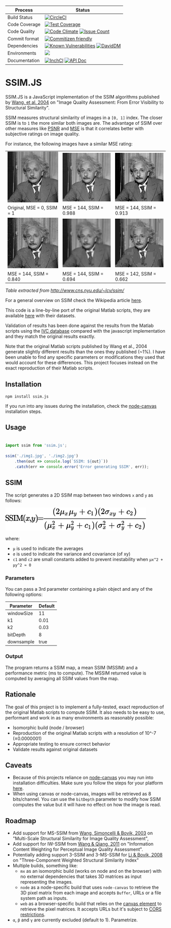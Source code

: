 | Process		| Status	|
|---------------|-----------|
| Build Status	| [![CircleCI](https://circleci.com/gh/obartra/ssim/tree/master.svg?style=shield)](https://circleci.com/gh/obartra/ssim/tree/master) |
| Code Coverage	| [![Test Coverage](https://codeclimate.com/github/obartra/ssim/badges/coverage.svg)](https://codeclimate.com/github/obartra/ssim/coverage) |
| Code Quality	| [![Code Climate](https://codeclimate.com/github/obartra/ssim/badges/gpa.svg)](https://codeclimate.com/github/obartra/ssim) [![Issue Count](https://codeclimate.com/github/obartra/ssim/badges/issue_count.svg)](https://codeclimate.com/github/obartra/ssim) |
| Commit format	| [![Commitizen friendly](https://img.shields.io/badge/commitizen-friendly-brightgreen.svg)](http://commitizen.github.io/cz-cli/) |
| Dependencies	| [![Known Vulnerabilities](https://snyk.io/test/github/obartra/ssim/badge.svg)](https://snyk.io/test/github/obartra/ssim) [![DavidDM](https://david-dm.org/obartra/ssim.svg)](https://david-dm.org/obartra/ssim) |
| Environments	| ![](https://img.shields.io/badge/node-6.7-brightgreen.svg) |
| Documentation	| [![InchCI](https://inch-ci.org/github/obartra/ssim.svg?branch=master)](https://inch-ci.org/github/obartra/ssim) [![API Doc](https://doclets.io/obartra/ssim/master.svg)](https://doclets.io/obartra/ssim/master) |

# SSIM.JS

SSIM.JS is a JavaScript implementation of the SSIM algorithms published by [Wang, et al. 2004](/assets/ssim.pdf) on "Image Quality Assessment: From Error Visibility to Structural Similarity".

SSIM measures structural similarity of images in a `[0, 1]` index. The closer SSIM is to `1` the more similar both images are. The advantage of SSIM over other measures like [PSNR](https://en.wikipedia.org/wiki/Peak_signal-to-noise_ratio) and [MSE](https://en.wikipedia.org/wiki/Mean_squared_error) is that it correlates better with subjective ratings on image quality.

For instance, the following images have a similar MSE rating:

|                                       |                                       |                                       |
| ------------------------------------  | ------------------------------------- | ------------------------------------- |
| ![](/spec/samples/einstein/Q1.gif)    | ![](/spec/samples/einstein/Q0988.gif) | ![](/spec/samples/einstein/Q0913.gif) |
| Original, MSE = 0, SSIM = 1           | MSE = 144, SSIM = 0.988               | MSE = 144, SSIM = 0.913               |
| ![](/spec/samples/einstein/Q0840.gif) | ![](/spec/samples/einstein/Q0694.gif) | ![](/spec/samples/einstein/Q0662.gif) |
| MSE = 144, SSIM = 0.840               | MSE = 144, SSIM = 0.694               | MSE = 142, SSIM = 0.662               |

*Table extracted from http://www.cns.nyu.edu/~lcv/ssim/*

For a general overview on SSIM check the Wikipedia article [here](https://en.wikipedia.org/wiki/Structural_similarity).

This code is a line-by-line port of the original Matlab scripts, they are available [here](https://ece.uwaterloo.ca/~z70wang/research/iwssim/) with their datasets.

Validation of results has been done against the results from the Matlab scripts using the [IVC database](http://www2.irccyn.ec-nantes.fr/ivcdb/) compared with the javascript implementation and they match the original results exactly.

Note that the original Matlab scripts published by Wang et al., 2004 generate slightly different results than the ones they published (~1%). I have been unable to find any specific parameters or modifications they used that would account for these differences. This project focuses instead on the exact reproduction of their Matlab scripts.

## Installation

```shell
npm install ssim.js
```

If you run into any issues during the installation, check the [node-canvas](https://github.com/Automattic/node-canvas#installation) installation steps.

## Usage

```javascript

import ssim from 'ssim.js';

ssim('./img1.jpg', './img2.jpg')
	.then(out => console.log(`SSIM: ${out}`))
	.catch(err => console.error('Error generating SSIM', err));
```

## SSIM

The script generates a 2D SSIM map between two windows `x` and `y` as follows:

![](/assets/ssim.png)

where:
- `μ` is used to indicate the averages
- `σ` is used to indicate the variance and covariance (of xy)
- `c1` and `c2` are small constants added to prevent inestability when `μx^2 + μy^2 ≈ 0`

### Parameters

You can pass a 3rd parameter containing a plain object and any of the following options:

|  Parameter | Default |
| ---------- | ------- |
| windowSize | 11      |
| k1         | 0.01    |
| k2         | 0.03    |
| bitDepth   | 8       |
| downsample | true    |

### Output

The program returns a SSIM map, a mean SSIM (MSSIM) and a performance metric (ms to compute). The MSSIM returned value is computed by averaging all SSIM values from the map.

## Rationale

The goal of this project is to implement a fully-tested, exact reproduction of the original Matlab scripts to compute SSIM. It also needs to be easy to use, performant and work in as many environments as reasonably possible:

- Isomorphic build (node / browser)
- Reproduction of the original Matlab scripts with a resolution of 10^-7 (±0.0000001)
- Appropriate testing to ensure correct behavior
- Validate results against original datasets

## Caveats

- Because of this projects reliance on [node-canvas](https://www.npmjs.com/package/canvas) you may run into installation difficulties. Make sure you follow the steps for your platform [here](https://github.com/Automattic/node-canvas#installation).
- When using canvas or node-canvas, images will be retrieved as 8 bits/channel. You can use the `bitDepth` parameter to modify how SSIM computes the value but it will have no effect on how the image is read.

## Roadmap

- Add support for MS-SSIM from [Wang, Simoncelli & Bovik, 2003](/assets/msssim.pdf) on "Multi-Scale Structural Similarity for Image Quality Assessment",
- Add support for IW-SSIM from [Wang & Qiang, 2011](/assets/iwssim.pdf) on "Information Content Weighting for Perceptual Image Quality Assessment".
- Potentially adding support 3-SSIM and 3-MS-SSIM for [Li & Bovik, 2008](/assets/3-ssim.pdf) on "Three-Component Weighted Structural Similarity Index"
- Multiple builds, something like:
  - `mx` as an isomorphic build (works on node and on the browser) with no external dependencies that takes 3D matrices as input representing the images.
  - `node` as a node-specific build that uses `node-canvas` to retrieve the 3D pixel matrix from each image and accepts `Buffer`, URLs or a file system path as inputs.
  - `web` as a browser-specific build that relies on the [canvas element](https://developer.mozilla.org/en-US/docs/Web/HTML/Element/canvas) to retrieve the pixel matrices. It accepts URLs but it's subject to [CORS restrictions](https://developer.mozilla.org/en-US/docs/Web/HTML/CORS_enabled_image).
- `α`, `β` and `γ` are currently excluded (default to 1). Parametrize.
